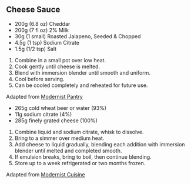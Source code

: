 ## Cheese Sauce

* 200g (6.8 oz) Cheddar
* 200g (7 fl oz) 2% Milk
* 30g (1 small) Roasted Jalapeno, Seeded & Chopped
* 4.5g (1 tsp) Sodium Citrate
* 1.5g (1/2 tsp) Salt

1. Combine in a small pot over low heat.
2. Cook gently until cheese is melted.
3. Blend with immersion blender until smooth and uniform.
4. Cool before serving.
5. Can be cooled completely and reheated for future use.

Adapted from [Modernist Pantry](https://blog.modernistpantry.com/recipes/foodie-favorite-nacho-cheese/)

* 265g cold wheat beer or water (93%)
* 11g sodium citrate (4%)
* 285g finely grated cheese (100%)

1. Combine liquid and sodium citrate, whisk to dissolve.
2. Bring to a simmer over medium heat.
3. Add cheese to liquid gradually, blending each addition with immersion blender until melted and completed smooth.
4. If emulsion breaks, bring to boil, then continue blending.
5. Store up to a week refrigerated or two months frozen.

Adapted from [Modernist Cuisine](https://modernistcuisine.com/recipes/melty-queso-dip/)

